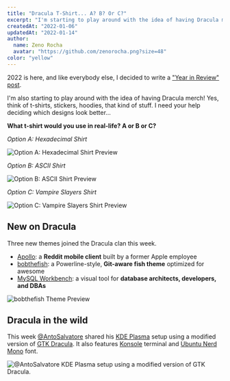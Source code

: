 ```yaml
---
title: "Dracula T-Shirt... A? B? Or C?"
excerpt: "I'm starting to play around with the idea of having Dracula merch! Now I need your help deciding which designs look better."
createdAt: "2022-01-06"
updatedAt: "2022-01-14"
author:
  name: Zeno Rocha
  avatar: "https://github.com/zenorocha.png?size=48"
color: "yellow"
---
```


2022 is here, and like everybody else, I decided to write a ["Year in Review" post](/blog/2021-year-in-review).

I'm also starting to play around with the idea of having Dracula merch! Yes, think of t-shirts, stickers, hoodies, that kind of stuff. I need your help deciding which designs look better...

**What t-shirt would you use in real-life? A or B or C?**

_Option A: Hexadecimal Shirt_

![Option A: Hexadecimal Shirt Preview](/static/img/blog/dracula-t-shirt-a-b-or-c-a.png)

_Option B: ASCII Shirt_

![Option B: ASCII Shirt Preview](/static/img/blog/dracula-t-shirt-a-b-or-c-b.png)

_Option C: Vampire Slayers Shirt_

![Option C: Vampire Slayers Shirt Preview](/static/img/blog/dracula-t-shirt-a-b-or-c-c.png)

## New on Dracula

Three new themes joined the Dracula clan this week.

- [Apollo](/apollo): a **Reddit mobile client** built by a former Apple employee
- [bobthefish](/bobthefish): a Powerline-style, **Git-aware fish theme** optimized for awesome
- [MySQL Workbench](/mysql-workbench): a visual tool for **database architects, developers, and DBAs**

![bobthefish Theme Preview](/static/img/blog/dracula-t-shirt-a-b-or-c-d.png)

## Dracula in the wild

This week [@AntoSalvatore](https://www.reddit.com/r/unixporn/comments/rpanqw/kde_plasma_i_made_a_new_dracula_theme_because_the/) shared his [KDE Plasma](https://kde.org/plasma-desktop/) setup using a modified version of [GTK Dracula](/gtk). It also features [Konsole](/konsole) terminal and [Ubuntu Nerd Mono](https://www.nerdfonts.com/font-downloads) font.

![@AntoSalvatore KDE Plasma setup using a modified version of GTK Dracula.](/static/img/blog/dracula-t-shirt-a-b-or-c-e.png)

